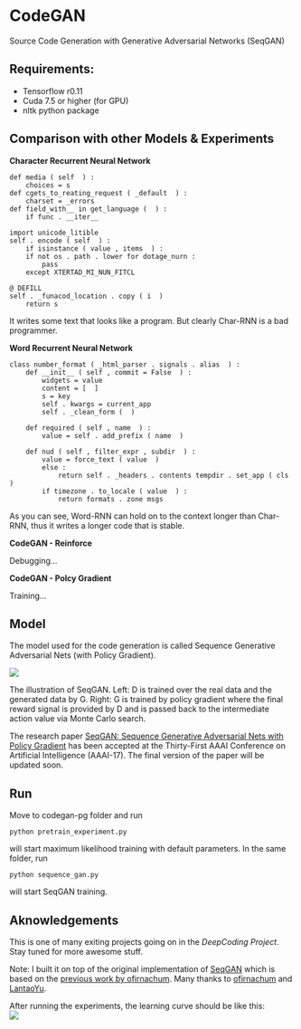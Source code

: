 # CodeGAN 

Source Code Generation with Generative Adversarial Networks (SeqGAN)

## Requirements: 
* Tensorflow r0.11
* Cuda 7.5 or higher (for GPU)  
* nltk python package

## Comparison with other Models & Experiments

**Character Recurrent Neural Network**
```
def media ( self  ) :
    choices = s
def cgets_to_reating_request ( _default  ) :
    charset = _errors
def field_with__ in get_language (  ) :
    if func . __iter__

import unicode_litible
self . encode ( self  ) :
    if isinstance ( value , items  ) :
    if not os . path . lower for dotage_nurn :
        pass
    except XTERTAD_MI_NUN_FITCL

@ DEFILL
self . _funacod_location . copy ( i  )
    return s
```

It writes some text that looks like a program.
But clearly Char-RNN is a bad programmer.

**Word Recurrent Neural Network**
```
class number_format ( _html_parser . signals . alias  ) :
    def __init__ ( self , commit = False  ) :
        widgets = value
        content = [  ]
        s = key
        self . kwargs = current_app
        self . _clean_form (  )

    def required ( self , name  ) :
        value = self . add_prefix ( name  )

    def nud ( self , filter_expr , subdir  ) :
        value = force_text ( value  )
        else :
            return self . _headers . contents tempdir . set_app ( cls  )
        if timezone . to_locale ( value  ) :
            return formats . zone msgs
```

As you can see, Word-RNN can hold on to the context longer than Char-RNN,
thus it writes a longer code that is stable.

**CodeGAN - Reinforce**

Debugging...

**CodeGAN - Polcy Gradient**

Training...

## Model

The model used for the code generation is called Sequence Generative Adversarial Nets (with Policy Gradient).

![](https://github.com/keonkim/CodeGAN/blob/master/images/seqgan.png)

The illustration of SeqGAN.
Left: D is trained over the real data and the generated data by G.
Right: G is trained by policy gradient where the final reward signal is provided by D and
is passed back to the intermediate action value via Monte Carlo search.

The research paper [SeqGAN: Sequence Generative Adversarial Nets with Policy Gradient](http://arxiv.org/abs/1609.05473)
has been accepted at the Thirty-First AAAI Conference on Artificial Intelligence (AAAI-17).
The final version of the paper will be updated soon.

## Run
Move to codegan-pg folder and run
```
python pretrain_experiment.py
```
will start maximum likelihood training with default parameters.
In the same folder, run
```
python sequence_gan.py
```
will start SeqGAN training.


## Aknowledgements
This is one of many exiting projects going on in the *DeepCoding Project*.
Stay tuned for more awesome stuff.

Note:
I built it on top of the original implementation of [SeqGAN](https://github.com/LantaoYu/SeqGAN) which is 
based on the [previous work by ofirnachum](https://github.com/ofirnachum/sequence_gan).
Many thanks to [ofirnachum](https://github.com/ofirnachum) and [LantaoYu](https://github.com/LantaoYu).

After running the experiments, the learning curve should be like this:  
![](https://github.com/keonkim/CodeGAN/blob/master/images/lc.png)
